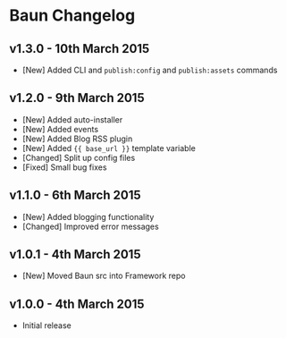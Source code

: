 # Baun Changelog

## v1.3.0 - 10th March 2015

* [New] Added CLI and `publish:config` and `publish:assets` commands

## v1.2.0 - 9th March 2015

* [New] Added auto-installer
* [New] Added events
* [New] Added Blog RSS plugin
* [New] Added `{{ base_url }}` template variable
* [Changed] Split up config files
* [Fixed] Small bug fixes

## v1.1.0 - 6th March 2015

* [New] Added blogging functionality
* [Changed] Improved error messages

## v1.0.1 - 4th March 2015

* [New] Moved Baun src into Framework repo

## v1.0.0 - 4th March 2015

* Initial release
